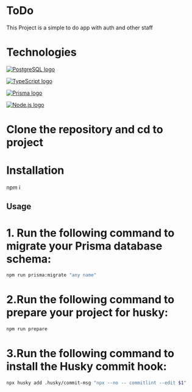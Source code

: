 # ToDo

This Project is a simple to do app with auth and other staff

# Technologies

[![PostgreSQL logo](https://www.postgresql.org/logo/logos/postgresql-logo-228x228.png)](https://www.postgresql.org/)

[![TypeScript logo](https://www.typescriptlang.org/images/typescript-logo-square.svg)](https://www.typescriptlang.org/)

[![Prisma logo](https://prisma.io/assets/images/prisma-logo-color.svg)](https://prisma.io/)

[![Node.js logo](https://nodejs.org/static/images/logo.svg)](https://nodejs.org/)

# Clone the repository and cd to project

# Installation

npm i

## Usage

# 1. Run the following command to migrate your Prisma database schema:

```sh
npm run prisma:migrate "any name"
```

# 2.Run the following command to prepare your project for husky:

```sh
npm run prepare
```

# 3.Run the following command to install the Husky commit hook:

```sh
npx husky add .husky/commit-msg "npx --no -- commitlint --edit $1"
```
